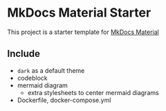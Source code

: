 # MkDocs Material Starter

This project is a starter template for [MkDocs Material](https://github.com/squidfunk/mkdocs-material)

## Include
- `dark` as a default theme
- codeblock
- mermaid diagram
  - extra stylesheets to center mermaid diagrams
- Dockerfile, docker-compose.yml
